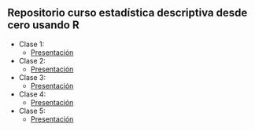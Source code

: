 ## Repositorio curso estadística descriptiva desde cero usando R

- Clase 1:
  - [Presentación](https://saryace.github.io/estacion_estadistica/01_clase/)
- Clase 2:
  - [Presentación](https://saryace.github.io/estacion_estadistica/02_clase/)
- Clase 3:
  - [Presentación](https://saryace.github.io/estacion_estadistica/03_clase/)
- Clase 4:
  - [Presentación](https://saryace.github.io/estacion_estadistica/04_clase/)
- Clase 5:
  - [Presentación](https://saryace.github.io/estacion_estadistica/05_clase/)